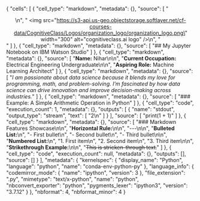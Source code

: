 {
 "cells": [
  {
   "cell_type": "markdown",
   "metadata": {},
   "source": [
    "<center>\n",
    "    <img src=\"https://s3-api.us-geo.objectstorage.softlayer.net/cf-courses-data/CognitiveClass/Logos/organization_logo/organization_logo.png\" width=\"300\" alt=\"cognitiveclass.ai logo\" />\n",
    "</center>"
   ]
  },
  {
   "cell_type": "markdown",
   "metadata": {},
   "source": [
    "## My Jupyter Notebook on IBM Watson Studio"
   ]
  },
  {
   "cell_type": "markdown",
   "metadata": {},
   "source": [
    "**Name:** Nihar\n\n",
    "**Current Occupation:** Electrical Engineering Undergraduate\n\n",
    "**Aspiring Role:** Machine Learning Architect"
   ]
  },
  {
   "cell_type": "markdown",
   "metadata": {},
   "source": [
    "*I am passionate about data science because it blends my love for programming, math, and problem-solving. I’m fascinated by how data science can drive innovation and improve decision-making across industries.*"
   ]
  },
  {
   "cell_type": "markdown",
   "metadata": {},
   "source": [
    "### Example: A Simple Arithmetic Operation in Python"
   ]
  },
  {
   "cell_type": "code",
   "execution_count": 1,
   "metadata": {},
   "outputs": [
    {
     "name": "stdout",
     "output_type": "stream",
     "text": [
      "2\n"
     ]
    }
   ],
   "source": [
    "print(1 + 1)"
   ]
  },
  {
   "cell_type": "markdown",
   "metadata": {},
   "source": [
    "### Markdown Features Showcase\n\n",
    "**Horizontal Rule:**\n\n",
    "---\n\n",
    "**Bulleted List:**\n",
    "- First bullet\n",
    "- Second bullet\n",
    "- Third bullet\n\n",
    "**Numbered List:**\n",
    "1. First item\n",
    "2. Second item\n",
    "3. Third item\n\n",
    "**Strikethrough Example:**\n\n",
    "~~This is stricken-through text.~~"
   ]
  },
  {
   "cell_type": "code",
   "execution_count": null,
   "metadata": {},
   "outputs": [],
   "source": []
  }
 ],
 "metadata": {
  "kernelspec": {
   "display_name": "Python",
   "language": "python",
   "name": "conda-env-python-py"
  },
  "language_info": {
   "codemirror_mode": {
    "name": "ipython",
    "version": 3
   },
   "file_extension": ".py",
   "mimetype": "text/x-python",
   "name": "python",
   "nbconvert_exporter": "python",
   "pygments_lexer": "ipython3",
   "version": "3.7.12"
  }
 },
 "nbformat": 4,
 "nbformat_minor": 4
}
